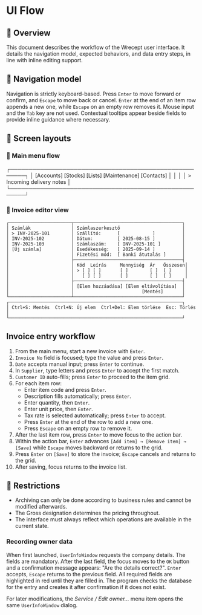 # UI Flow

<!-- markdownlint-disable MD013 -->

## 🧱 Overview

This document describes the workflow of the Wrecept user interface. It details the
navigation model, expected behaviors, and data entry steps, in line with inline
editing support.

## 📌 Navigation model

Navigation is strictly keyboard-based. Press `Enter` to move forward or confirm,
and `Escape` to move back or cancel. `Enter` at the end of an item row appends a
new one, while `Escape` on an empty row removes it. Mouse input and the `Tab`
key are not used. Contextual tooltips appear beside fields to provide inline
guidance where necessary.

## 📀 Screen layouts

### 🔳 Main menu flow

┌──────────────────────────────────────────────────────┐
│ [Accounts] [Stocks] [Lists] [Maintenance] [Contacts] │
│                                                      │
│ > Incoming delivery notes                            │
└──────────────────────────────────────────────────────┘

### 🧾 Invoice editor view

```
┌───────────────────────┬────────────────────────────────────────┐
│ Számlák               │ Számlaszerkesztő                       │
│ > INV-2025-101        │ Szállító:      [            ]          │
│ INV-2025-102          │ Dátum:         [ 2025-08-15 ]          │
│ INV-2025-103          │ Számlaszám:    [ INV-2025-101 ]        │
│ [Új számla]           │ Esedékesség:   [ 2025-09-14 ]          │
│                       │ Fizetési mód:  [ Banki átutalás ]      │
│                       ├────────────────────────────────────────┤
│                       │ Kód  Leírás     Mennyiség  Ár   Összesen│
│                       │ > [ ] [ ]       [ ]        [ ]  [ ]     │
│                       │   [ ] [ ]       [ ]        [ ]  [ ]     │
│                       ├────────────────────────────────────────┤
│                       │ [Elem hozzáadása] [Elem eltávolítása]  │
│                       │                         [Mentés]       │
└───────────────────────┴────────────────────────────────────────┘
┌────────────────────────────────────────────────────────────────┐
│ Ctrl+S: Mentés  Ctrl+N: Új elem  Ctrl+Del: Elem törlése  Esc: Törlés │
└────────────────────────────────────────────────────────────────┘
```

## Invoice entry workflow

1. From the main menu, start a new invoice with `Enter`.
2. `Invoice No` field is focused; type the value and press `Enter`.
3. `Date` accepts manual input; press `Enter` to continue.
4. In `Supplier`, type letters and press `Enter` to accept the first match.
5. `Customer ID` auto-fills; press `Enter` to proceed to the item grid.
6. For each item row:
   - Enter item code and press `Enter`.
   - Description fills automatically; press `Enter`.
   - Enter quantity, then `Enter`.
   - Enter unit price, then `Enter`.
   - Tax rate is selected automatically; press `Enter` to accept.
   - Press `Enter` at the end of the row to add a new one.
   - Press `Escape` on an empty row to remove it.
7. After the last item row, press `Enter` to move focus to the action bar.
8. Within the action bar, `Enter` advances `[Add item] → [Remove item] → [Save]` while `Escape` moves backward or returns to the grid.
9. Press `Enter` on `[Save]` to store the invoice; `Escape` cancels and returns to the grid.
10. After saving, focus returns to the invoice list.

## 📌 Restrictions

- Archiving can only be done according to business rules and cannot be modified
  afterwards.
- The Gross designation determines the pricing throughout.
- The interface must always reflect which operations are available in the current
  state.

### Recording owner data

When first launched, `UserInfoWindow` requests the company details. The fields are
mandatory. After the last field, the focus moves to the `OK` button and a
confirmation message appears: "Are the details correct?". `Enter` accepts,
`Escape` returns to the previous field. All required fields are highlighted in red
until they are filled in. The program checks the database for the entry and
creates it after confirmation if it does not exist.

For later modifications, the *Service / Edit owner...* menu item opens the same
`UserInfoWindow` dialog.
